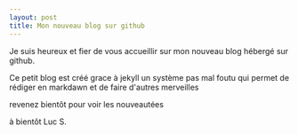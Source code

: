 ---layout: posttitle: Mon nouveau blog sur github---Je suis heureux et fier de vous accueillir sur mon nouveau blog hébergé sur github.Ce petit blog  est créé grace à jekyll un système  pas mal foutu qui permet de  rédiger en markdawn et de faire d'autres merveillesrevenez bientôt pour  voir les nouveautéesà  bientôtLuc S.